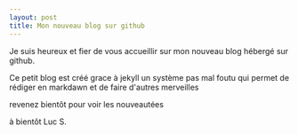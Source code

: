 ---layout: posttitle: Mon nouveau blog sur github---Je suis heureux et fier de vous accueillir sur mon nouveau blog hébergé sur github.Ce petit blog  est créé grace à jekyll un système  pas mal foutu qui permet de  rédiger en markdawn et de faire d'autres merveillesrevenez bientôt pour  voir les nouveautéesà  bientôtLuc S.